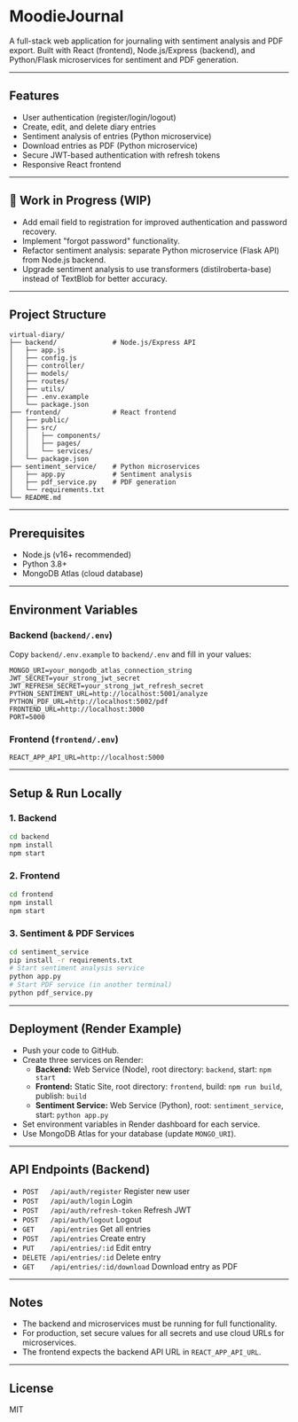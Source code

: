 # MoodieJournal

A full-stack web application for journaling with sentiment analysis and PDF export. Built with React (frontend), Node.js/Express (backend), and Python/Flask microservices for sentiment and PDF generation.

---

## Features
- User authentication (register/login/logout)
- Create, edit, and delete diary entries
- Sentiment analysis of entries (Python microservice)
- Download entries as PDF (Python microservice)
- Secure JWT-based authentication with refresh tokens
- Responsive React frontend

---

## 🚧 Work in Progress (WIP)
- Add email field to registration for improved authentication and password recovery.
- Implement "forgot password" functionality.
- Refactor sentiment analysis: separate Python microservice (Flask API) from Node.js backend.
- Upgrade sentiment analysis to use transformers (distilroberta-base) instead of TextBlob for better accuracy.

---

## Project Structure
```
virtual-diary/
├── backend/              # Node.js/Express API
│   ├── app.js
│   ├── config.js
│   ├── controller/
│   ├── models/
│   ├── routes/
│   ├── utils/
│   ├── .env.example
│   └── package.json
├── frontend/             # React frontend
│   ├── public/
│   ├── src/
│   │   ├── components/
│   │   ├── pages/
│   │   └── services/
│   └── package.json
├── sentiment_service/    # Python microservices
│   ├── app.py            # Sentiment analysis
│   ├── pdf_service.py    # PDF generation
│   └── requirements.txt
└── README.md
```

---

## Prerequisites
- Node.js (v16+ recommended)
- Python 3.8+
- MongoDB Atlas (cloud database)

---

## Environment Variables

### Backend (`backend/.env`)
Copy `backend/.env.example` to `backend/.env` and fill in your values:
```
MONGO_URI=your_mongodb_atlas_connection_string
JWT_SECRET=your_strong_jwt_secret
JWT_REFRESH_SECRET=your_strong_jwt_refresh_secret
PYTHON_SENTIMENT_URL=http://localhost:5001/analyze
PYTHON_PDF_URL=http://localhost:5002/pdf
FRONTEND_URL=http://localhost:3000
PORT=5000
```

### Frontend (`frontend/.env`)
```
REACT_APP_API_URL=http://localhost:5000
```

---

## Setup & Run Locally

### 1. Backend
```bash
cd backend
npm install
npm start
```

### 2. Frontend
```bash
cd frontend
npm install
npm start
```

### 3. Sentiment & PDF Services
```bash
cd sentiment_service
pip install -r requirements.txt
# Start sentiment analysis service
python app.py
# Start PDF service (in another terminal)
python pdf_service.py
```

---

## Deployment (Render Example)
- Push your code to GitHub.
- Create three services on Render:
  - **Backend:** Web Service (Node), root directory: `backend`, start: `npm start`
  - **Frontend:** Static Site, root directory: `frontend`, build: `npm run build`, publish: `build`
  - **Sentiment Service:** Web Service (Python), root: `sentiment_service`, start: `python app.py`
- Set environment variables in Render dashboard for each service.
- Use MongoDB Atlas for your database (update `MONGO_URI`).

---

## API Endpoints (Backend)
- `POST   /api/auth/register`   Register new user
- `POST   /api/auth/login`      Login
- `POST   /api/auth/refresh-token` Refresh JWT
- `POST   /api/auth/logout`     Logout
- `GET    /api/entries`         Get all entries
- `POST   /api/entries`         Create entry
- `PUT    /api/entries/:id`     Edit entry
- `DELETE /api/entries/:id`     Delete entry
- `GET    /api/entries/:id/download` Download entry as PDF

---

## Notes
- The backend and microservices must be running for full functionality.
- For production, set secure values for all secrets and use cloud URLs for microservices.
- The frontend expects the backend API URL in `REACT_APP_API_URL`.

---

## License
MIT
